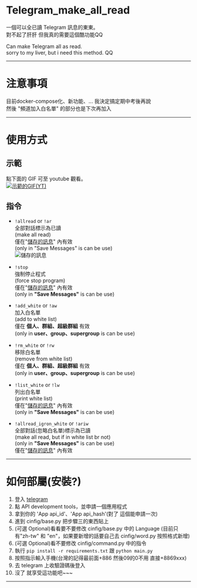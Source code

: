 # Telegram_make_all_read
一個可以全已讀 Telegram 訊息的東東。    
對不起了肝肝 但我真的需要這個酷功能QQ    

Can make Telegram all as read.    
sorry to my liver, but i need this method. QQ    
    
----

# 注意事項
目前docker-compose化、新功能、... 我決定搞定期中考後再說    
然後 "頻道加入白名單" 的部分也是下次再加入    

----

# 使用方式

## 示範
點下面的 GIF 可至 youtube 觀看。    
[![示範的GIF(YT)](https://github.com/we684123/Telegram_make_all_read/blob/master/%E5%9C%96%E5%BA%8A/out.gif?raw=true)](https://www.youtube.com/watch?v=4Lj9fFYYqj4)

## 指令
 - ```!allread``` or ```!ar```    
 全部對話標示為已讀    
 (make all read)    
 僅在"[儲存的訊息](https://imgur.com/1ET9ThI)" 內有效    
 (only in "Save Messages" is can be use)    
 ![儲存的訊息](https://imgur.com/1ET9ThI.png)    

 - ```!stop```    
 強制停止程式    
 (force stop program)    
 僅在"[儲存的訊息](https://imgur.com/1ET9ThI)" 內有效    
 (only in **"Save Messages"** is can be use)    

 - ```!add_white``` or ```!aw```    
 加入白名單    
 (add to white list)    
 僅在 **個人、群組、超級群組** 有效    
 (only in **user、group、supergroup** is can be use)    

 - ```!rm_white``` or ```!rw```    
 移除白名單    
 (remove from white list)    
 僅在 **個人、群組、超級群組** 有效    
 (only in **user、group、supergroup** is can be use)    

 - ```!list_white``` or ```!lw```    
 列出白名單    
 (print white list)    
 僅在"[儲存的訊息](https://imgur.com/1ET9ThI)" 內有效    
 (only in **"Save Messages"** is can be use)    

 - ```!allread_igron_white``` or ```!ariw```    
 全部對話(忽略白名單)標示為已讀    
 (make all read, but if in white list br not)    
 (only in **"Save Messages"** is can be use)    
 僅在"[儲存的訊息](https://imgur.com/1ET9ThI)" 內有效    




----
# 如何部屬(安裝?)

  1. 登入 [telegram](https://my.telegram.org/auth)
  2. 點 API development tools，並申請一個應用程式
  3. 拿到你的 'App api_id'、'App api_hash'(對了 這個能申請一次)
  4. 進到 cinfig/base.py 把步驟三的東西貼上
  5. (可選 Optional)看看要不要修改 cinfig/base.py 中的 Language
  (目前只有"zh-tw" 和 "en"，如果要新增的話要自己去 cinfig/word.py 按照格式新增)
  6. (可選 Optional)看不要修改 cinfig/command.py 中的指令
  7. 執行 ```pip install -r requirements.txt``` 跟 ```python main.py```
  8. 按照指示輸入手機(台灣的記得最前面+886 然後09的0不用 直接+8869xxx)
  9. 去 telegram 上收驗證碼後登入
  10. 沒了 就享受這功能吧~~~

----
